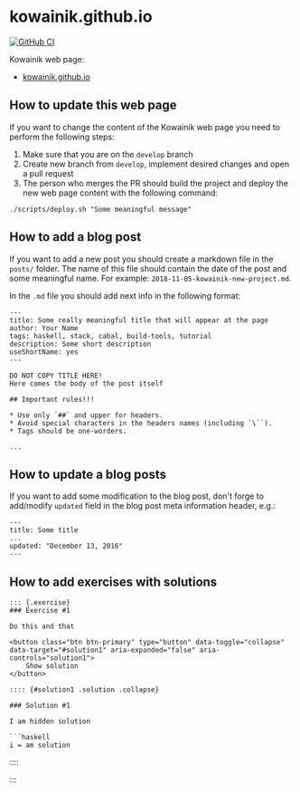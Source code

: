 # kowainik.github.io

[![GitHub CI](https://github.com/vrom911/vrom911.github.io/workflows/CI/badge.svg)](https://github.com/vrom911/vrom911.github.io/actions)

Kowainik web page:

* [kowainik.github.io](https://kowainik.github.io/)

## How to update this web page

If you want to change the content of the Kowainik web page you need to perform
the following steps:

1. Make sure that you are on the `develop` branch
2. Create new branch from `develop`, implement desired changes and open a pull request
3. The person who merges the PR should build the project and deploy the new web
   page content with the following command:

```
./scripts/deploy.sh "Some meaningful message"
```

## How to add a blog post

If you want to add a new post you should create a markdown file in the `posts/`
folder. The name of this file should contain the date of the post and some
meaningful name. For example: `2018-11-05-kowainik-new-project.md`.

In the `.md` file you should add next info in the following format:

```
---
title: Some really meaningful title that will appear at the page
author: Your Name
tags: haskell, stack, cabal, build-tools, tutorial
description: Some short description
useShortName: yes
---

DO NOT COPY TITLE HERE!
Here comes the body of the post itself

## Important rules!!!

* Use only `##` and upper for headers.
* Avoid special characters in the headers names (including `\``).
* Tags should be one-worders.

...

```

## How to update a blog posts

If you want to add some modification to the blog post, don't forge to add/modify
`updated` field in the blog post meta information header, e.g.:

```
---
title: Some title
...
updated: "December 13, 2016"
---
```
## How to add exercises with solutions

```
::: {.exercise}
### Exercise #1

Do this and that

<button class="btn btn-primary" type="button" data-toggle="collapse" data-target="#solution1" aria-expanded="false" aria-controls="solution1">
    Show solution
</button>

:::: {#solution1 .solution .collapse}

### Solution #1

I am hidden solution

```haskell
i = am solution
```
::::

:::
```
